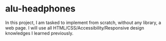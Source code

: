 # alu-headphones
In this project, I am tasked to implement from scratch, without any library, a web page. I will use all HTML/CSS/Accessibility/Responsive design knowledges I learned previously.
